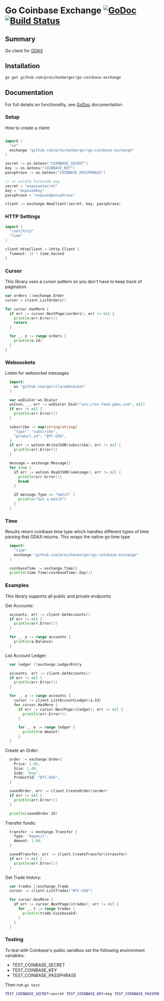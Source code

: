 Go Coinbase Exchange [![GoDoc](http://img.shields.io/badge/godoc-reference-blue.svg)](http://godoc.org/github.com/preichenberger/go-coinbase-exchange) [![Build Status](https://travis-ci.org/preichenberger/go-coinbase-exchange.svg?branch=master)](https://travis-ci.org/preichenberger/go-coinbase-exchange)
========

## Summary

Go client for [GDAX](https://www.gdax.com)

## Installation

```sh
go get github.com/preichenberger/go-coinbase-exchange
```

## Documentation
For full details on functionality, see [GoDoc](http://godoc.org/github.com/preichenberger/go-coinbase-exchange) documentation.

### Setup
How to create a client:

```go

import (
  "os"
  exchange "github.com/preichenberger/go-coinbase-exchange"
)

secret := os.Getenv("COINBASE_SECRET")
key := os.Getenv("COINBASE_KEY")
passphrase := os.Getenv("COINBASE_PASSPHRASE")

// or unsafe hardcode way
secret = "exposedsecret"
key = "exposedkey"
passphrase = "exposedpassphrase"

client := exchange.NewClient(secret, key, passphrase)
```

### HTTP Settings
```go
import (
  "/net/http"
  "time"
)

client.HttpClient = &http.Client {
  Timeout: 15 * time.Second
}
```

### Cursor
This library uses a cursor pattern so you don't have to keep track of pagination.

```go
var orders []exchange.Order
cursor = client.ListOrders()

for cursor.HasMore {
  if err := cursor.NextPage(&orders); err != nil {
    println(err.Error())
    return
  }

  for _, o := range orders {
    println(o.Id)
  }
}

```

### Websockets
Listen for websocket messages

```go
  import(
    ws "github.com/gorilla/websocket"
  )

  var wsDialer ws.Dialer
  wsConn, _, err := wsDialer.Dial("wss://ws-feed.gdax.com", nil)
  if err != nil {
    println(err.Error())
  }

  subscribe := map[string]string{
    "type": "subscribe",
    "product_id": "BTC-USD",
  }
  if err := wsConn.WriteJSON(subscribe); err != nil {
    println(err.Error())
  }

  message:= exchange.Message{}
  for true {
    if err := wsConn.ReadJSON(&message); err != nil {
      println(err.Error())
      break
    }

    if message.Type == "match" {
      println("Got a match")
    }
  }

```

### Time
Results return coinbase time type which handles different types of time parsing that GDAX returns. This wraps the native go time type

```go
  import(
    "time"
    exchange "github.com/preichenberger/go-coinbase-exchange"
  )

  coinbaseTime := exchange.Time{}
  println(time.Time(coinbaseTime).Day())
```

### Examples
This library supports all public and private endpoints

Get Accounts:
```go
  accounts, err := client.GetAccounts()
  if err != nil {
    println(err.Error())
  }

  for _, a := range accounts {
    println(a.Balance)
  }
```

List Account Ledger:
```go
  var ledger []exchange.LedgerEntry

  accounts, err := client.GetAccounts()
  if err != nil {
    println(err.Error())
  }

  for _, a := range accounts {
    cursor := client.ListAccountLedger(a.Id)
    for cursor.HasMore {
      if err := cursor.NextPage(&ledger); err != nil {
        println(err.Error())
      }

      for _, e := range ledger {
        println(e.Amount)
      }
  }
```

Create an Order:
```go
  order := exchange.Order{
    Price: 1.00,
    Size: 1.00,
    Side: "buy",
    ProductId: "BTC-USD",
  }

  savedOrder, err := client.CreateOrder(&order)
  if err != nil {
    println(err.Error())
  }

  println(savedOrder.Id)
```

Transfer funds:
```go
  transfer := exchange.Transfer {
    Type: "deposit",
    Amount: 1.00,
  }

  savedTransfer, err := client.CreateTransfer(&transfer)
  if err != nil {
    println(err.Error())
  }
```

Get Trade history:
```go
  var trades []exchange.Trade
  cursor := client.ListTrades("BTC-USD")

  for cursor.HasMore {
    if err := cursor.NextPage(&trades); err != nil {
      for _, t := range trades {
        println(trade.CoinbaseId)
      }
    }
  }
```

### Testing
To test with Coinbase's public sandbox set the following environment variables:
  - TEST_COINBASE_SECRET
  - TEST_COINBASE_KEY
  - TEST_COINBASE_PASSPHRASE

Then run `go test`
```sh
TEST_COINBASE_SECRET=secret TEST_COINBASE_KEY=key TEST_COINBASE_PASSPHRASE=passphrase go test
```

